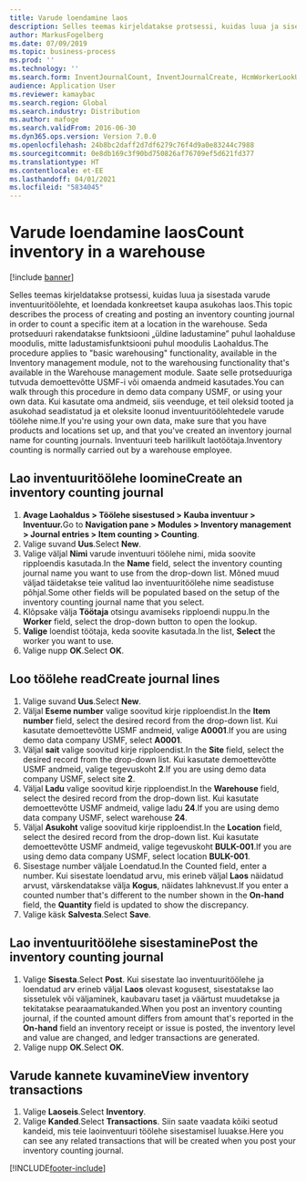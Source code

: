 ```yaml
---
title: Varude loendamine laos
description: Selles teemas kirjeldatakse protsessi, kuidas luua ja sisestada varude inventuuritöölehte, et loendada konkreetset kaupa asukohas laos.
author: MarkusFogelberg
ms.date: 07/09/2019
ms.topic: business-process
ms.prod: ''
ms.technology: ''
ms.search.form: InventJournalCount, InventJournalCreate, HcmWorkerLookUp, InventItemIdLookupSimple, InventLocationIdLookup, WMSLocationIdLookup, InventTrans
audience: Application User
ms.reviewer: kamaybac
ms.search.region: Global
ms.search.industry: Distribution
ms.author: mafoge
ms.search.validFrom: 2016-06-30
ms.dyn365.ops.version: Version 7.0.0
ms.openlocfilehash: 24b8bc2daff2d7df6279c76f4d9a0e83244c7988
ms.sourcegitcommit: 0e8db169c3f90bd750826af76709ef5d621fd377
ms.translationtype: HT
ms.contentlocale: et-EE
ms.lasthandoff: 04/01/2021
ms.locfileid: "5834045"
---
```

# <a name="count-inventory-in-a-warehouse"></a><span data-ttu-id="f8ff5-103">Varude loendamine laos</span><span class="sxs-lookup"><span data-stu-id="f8ff5-103">Count inventory in a warehouse</span></span>

[!include [banner](../../includes/banner.md)]

<span data-ttu-id="f8ff5-104">Selles teemas kirjeldatakse protsessi, kuidas luua ja sisestada varude inventuuritöölehte, et loendada konkreetset kaupa asukohas laos.</span><span class="sxs-lookup"><span data-stu-id="f8ff5-104">This topic describes the process of creating and posting an inventory counting journal in order to count a specific item at a location in the warehouse.</span></span> <span data-ttu-id="f8ff5-105">Seda protseduuri rakendatakse funktsiooni „üldine ladustamine” puhul laohalduse moodulis, mitte ladustamisfunktsiooni puhul moodulis Laohaldus.</span><span class="sxs-lookup"><span data-stu-id="f8ff5-105">The procedure applies to "basic warehousing" functionality, available in the Inventory management module, not to the warehousing functionality that's available in the Warehouse management module.</span></span> <span data-ttu-id="f8ff5-106">Saate selle protseduuriga tutvuda demoettevõtte USMF-i või omaenda andmeid kasutades.</span><span class="sxs-lookup"><span data-stu-id="f8ff5-106">You can walk through this procedure in demo data company USMF, or using your own data.</span></span> <span data-ttu-id="f8ff5-107">Kui kasutate oma andmeid, siis veenduge, et teil oleksid tooted ja asukohad seadistatud ja et oleksite loonud inventuuritöölehtedele varude töölehe nime.</span><span class="sxs-lookup"><span data-stu-id="f8ff5-107">If you're using your own data, make sure that you have products and locations set up, and that you've created an inventory journal name for counting journals.</span></span> <span data-ttu-id="f8ff5-108">Inventuuri teeb harilikult laotöötaja.</span><span class="sxs-lookup"><span data-stu-id="f8ff5-108">Inventory counting is normally carried out by a warehouse employee.</span></span>


## <a name="create-an-inventory-counting-journal"></a><span data-ttu-id="f8ff5-109">Lao inventuuritöölehe loomine</span><span class="sxs-lookup"><span data-stu-id="f8ff5-109">Create an inventory counting journal</span></span>
1. <span data-ttu-id="f8ff5-110">**Avage Laohaldus > Töölehe sisestused > Kauba inventuur > Inventuur.**</span><span class="sxs-lookup"><span data-stu-id="f8ff5-110">Go to **Navigation pane > Modules > Inventory management > Journal entries > Item counting > Counting**.</span></span>
2. <span data-ttu-id="f8ff5-111">Valige suvand **Uus**.</span><span class="sxs-lookup"><span data-stu-id="f8ff5-111">Select **New**.</span></span>
3. <span data-ttu-id="f8ff5-112">Valige väljal **Nimi** varude inventuuri töölehe nimi, mida soovite ripploendis kasutada.</span><span class="sxs-lookup"><span data-stu-id="f8ff5-112">In the **Name** field, select the inventory counting journal name you want to use from the drop-down list.</span></span> <span data-ttu-id="f8ff5-113">Mõned muud väljad täidetakse teie valitud lao inventuuritöölehe nime seadistuse põhjal.</span><span class="sxs-lookup"><span data-stu-id="f8ff5-113">Some other fields will be populated based on the setup of the inventory counting journal name that you select.</span></span>  
4. <span data-ttu-id="f8ff5-114">Klõpsake välja **Töötaja** otsingu avamiseks ripploendi nuppu.</span><span class="sxs-lookup"><span data-stu-id="f8ff5-114">In the **Worker** field, select the drop-down button to open the lookup.</span></span>
5. <span data-ttu-id="f8ff5-115">**Valige** loendist töötaja, keda soovite kasutada.</span><span class="sxs-lookup"><span data-stu-id="f8ff5-115">In the list, **Select** the worker you want to use.</span></span>
6. <span data-ttu-id="f8ff5-116">Valige nupp **OK**.</span><span class="sxs-lookup"><span data-stu-id="f8ff5-116">Select **OK**.</span></span>

## <a name="create-journal-lines"></a><span data-ttu-id="f8ff5-117">Loo töölehe read</span><span class="sxs-lookup"><span data-stu-id="f8ff5-117">Create journal lines</span></span>
1. <span data-ttu-id="f8ff5-118">Valige suvand **Uus**.</span><span class="sxs-lookup"><span data-stu-id="f8ff5-118">Select **New**.</span></span>
2. <span data-ttu-id="f8ff5-119">Väljal **Eseme number** valige soovitud kirje ripploendist.</span><span class="sxs-lookup"><span data-stu-id="f8ff5-119">In the **Item number** field, select the desired record from the drop-down list.</span></span> <span data-ttu-id="f8ff5-120">Kui kasutate demoettevõtte USMF andmeid, valige **A0001**.</span><span class="sxs-lookup"><span data-stu-id="f8ff5-120">If you are using demo data company USMF, select **A0001**.</span></span>  
3. <span data-ttu-id="f8ff5-121">Väljal **sait** valige soovitud kirje ripploendist.</span><span class="sxs-lookup"><span data-stu-id="f8ff5-121">In the **Site** field, select the desired record from the drop-down list.</span></span> <span data-ttu-id="f8ff5-122">Kui kasutate demoettevõtte USMF andmeid, valige tegevuskoht **2**.</span><span class="sxs-lookup"><span data-stu-id="f8ff5-122">If you are using demo data company USMF, select site **2**.</span></span>
4. <span data-ttu-id="f8ff5-123">Väljal **Ladu** valige soovitud kirje ripploendist.</span><span class="sxs-lookup"><span data-stu-id="f8ff5-123">In the **Warehouse** field, select the desired record from the drop-down list.</span></span> <span data-ttu-id="f8ff5-124">Kui kasutate demoettevõtte USMF andmeid, valige ladu **24**.</span><span class="sxs-lookup"><span data-stu-id="f8ff5-124">If you are using demo data company USMF, select warehouse **24**.</span></span>  
5. <span data-ttu-id="f8ff5-125">Väljal **Asukoht** valige soovitud kirje ripploendist.</span><span class="sxs-lookup"><span data-stu-id="f8ff5-125">In the **Location** field, select the desired record from the drop-down list.</span></span> <span data-ttu-id="f8ff5-126">Kui kasutate demoettevõtte USMF andmeid, valige tegevuskoht **BULK-001**.</span><span class="sxs-lookup"><span data-stu-id="f8ff5-126">If you are using demo data company USMF, select location **BULK-001**.</span></span>  
6. <span data-ttu-id="f8ff5-127">Sisestage number väljale Loendatud.</span><span class="sxs-lookup"><span data-stu-id="f8ff5-127">In the Counted field, enter a number.</span></span> <span data-ttu-id="f8ff5-128">Kui sisestate loendatud arvu, mis erineb väljal **Laos** näidatud arvust, värskendatakse välja **Kogus**, näidates lahknevust.</span><span class="sxs-lookup"><span data-stu-id="f8ff5-128">If you enter a counted number that's different to the number shown in the **On-hand** field, the **Quantity** field is updated to show the discrepancy.</span></span>  
7. <span data-ttu-id="f8ff5-129">Valige käsk **Salvesta**.</span><span class="sxs-lookup"><span data-stu-id="f8ff5-129">Select **Save**.</span></span>

## <a name="post-the-inventory-counting-journal"></a><span data-ttu-id="f8ff5-130">Lao inventuuritöölehe sisestamine</span><span class="sxs-lookup"><span data-stu-id="f8ff5-130">Post the inventory counting journal</span></span>
1. <span data-ttu-id="f8ff5-131">Valige **Sisesta**.</span><span class="sxs-lookup"><span data-stu-id="f8ff5-131">Select **Post**.</span></span> <span data-ttu-id="f8ff5-132">Kui sisestate lao inventuuritöölehe ja loendatud arv erineb väljal **Laos** olevast kogusest, sisestatakse lao sissetulek või väljaminek, kaubavaru taset ja väärtust muudetakse ja tekitatakse pearaamatukanded.</span><span class="sxs-lookup"><span data-stu-id="f8ff5-132">When you post an inventory counting journal, if the counted amount differs from amount that's reported in the **On-hand** field an inventory receipt or issue is posted, the inventory level and value are changed, and ledger transactions are generated.</span></span>
2. <span data-ttu-id="f8ff5-133">Valige nupp **OK**.</span><span class="sxs-lookup"><span data-stu-id="f8ff5-133">Select **OK**.</span></span>

## <a name="view-inventory-transactions"></a><span data-ttu-id="f8ff5-134">Varude kannete kuvamine</span><span class="sxs-lookup"><span data-stu-id="f8ff5-134">View inventory transactions</span></span>
1. <span data-ttu-id="f8ff5-135">Valige **Laoseis**.</span><span class="sxs-lookup"><span data-stu-id="f8ff5-135">Select **Inventory**.</span></span>
2. <span data-ttu-id="f8ff5-136">Valige **Kanded**.</span><span class="sxs-lookup"><span data-stu-id="f8ff5-136">Select **Transactions**.</span></span> <span data-ttu-id="f8ff5-137">Siin saate vaadata kõiki seotud kandeid, mis teie laoinventuuri töölehe sisestamisel luuakse.</span><span class="sxs-lookup"><span data-stu-id="f8ff5-137">Here you can see any related transactions that will be created when you post your inventory counting journal.</span></span>   



[!INCLUDE[footer-include](../../../includes/footer-banner.md)]
